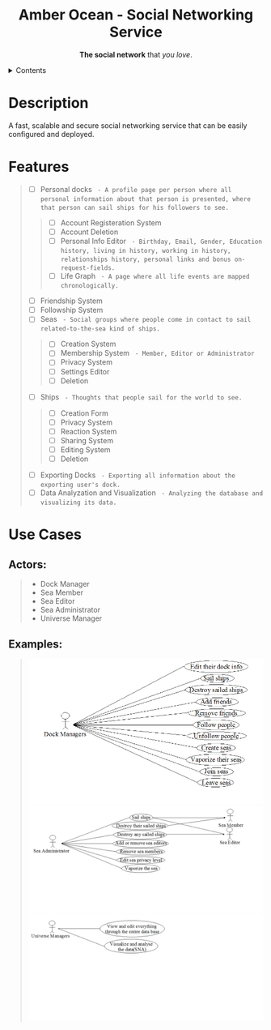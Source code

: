 <p align="center">
  <h1 align="center"> Amber Ocean - Social Networking Service </h1>
</p>

<p align="center">
  <b>The social network</b> that <i>you love</i>.
</p>

<details>
 <summary>Contents</summary>

 - [Description](#description)
 - [Features](#features)
 - [Use Cases](#use-cases)
   - [Actors](#actors)
   - [Examples](#examples)
</details>

# Description
A fast, scalable and secure social networking service that can be easily configured and deployed.

# Features
> - [ ] Personal docks ` - A profile page per person where all personal information about that person is presented, where that person can sail ships for his followers to see.`
>> - [ ] Account Registeration System
>> - [ ] Account Deletion
>> - [ ] Personal Info Editor ` - Birthday, Email, Gender, Education history, living in history, working in history, relationships history, personal links and bonus on-request-fields.`
>> - [ ] Life Graph ` - A page where all life events are mapped chronologically.`
> - [ ] Friendship System
> - [ ] Followship System
> - [ ] Seas ` - Social groups where people come in contact to sail related-to-the-sea kind of ships.`
>> - [ ] Creation System
>> - [ ] Membership System ` - Member, Editor or Administrator`
>> - [ ] Privacy System
>> - [ ] Settings Editor
>> - [ ] Deletion
> - [ ] Ships ` - Thoughts that people sail for the world to see.`
>> - [ ] Creation Form
>> - [ ] Privacy System
>> - [ ] Reaction System
>> - [ ] Sharing System
>> - [ ] Editing System
>> - [ ] Deletion
> - [ ] Exporting Docks ` - Exporting all information about the exporting user's dock.`
> - [ ] Data Analyzation and Visualization ` - Analyzing the database and visualizing its data.`

# Use Cases

## Actors:
> - Dock Manager
> - Sea Member
> - Sea Editor
> - Sea Administrator
> - Universe Manager

## Examples:
>![Dock Managers](use-cases/dock-use-case.png?raw=true)
>![Sea Members, Editors and Administrators](use-cases/sea-use-case.png?raw=true)
>![Universe Managers](use-cases/universe-use-case.png?raw=true)
